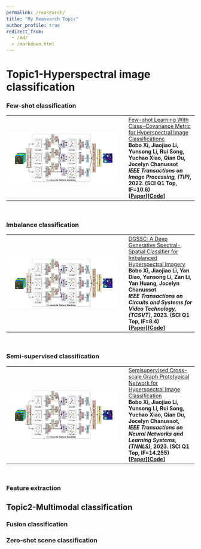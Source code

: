 ```yaml
---
permalink: /reasearch/
title: "My Reasearch Topic"
author_profile: true
redirect_from: 
  - /md/
  - /markdown.html
---
```


<h1>Topic1-Hyperspectral image classification</h1>

<h3>Few-shot classification</h3>

<table width="100%" class="imgtable">
    <tr>
        <td width="306"> <img src="../images/pic/paper1.png" width="290px"></td>
        <td>
            <a href="https://ieeexplore.ieee.org/document/9841445">Few-shot Learning With Class-Covariance Metric for Hyperspectral Image Classificationc</a>
            <br> <b>Bobo Xi<b>, Jiaojiao Li, Yunsong Li, Rui Song, Yuchao Xiao, Qian Du, Jocelyn Chanussot
            <br><i> IEEE Transactions on Image Processing, (<b>TIP</b>)</i>, 2022. (<b>SCI Q1 Top, IF=10.6</b>)
            <br>[<a href="https://ieeexplore.ieee.org/document/9841445">Paper</a>][<a href="https://github.com/B-Xi/TIP_2022_CMFSL">Code</a>]
        </td>
    </tr>
</table>
<br />

<h3>Imbalance classification</h3>

<table width="100%" class="imgtable">
    <tr>
        <td width="306"> <img src="../images/pic/paper1.png" width="290px"></td>
        <td>
            <a href="https://ieeexplore.ieee.org/document/9924229">DGSSC: A Deep Generative Spectral-Spatial Classifier for Imbalanced Hyperspectral Imagery</a>
            <br>  <b>Bobo Xi<b>, Jiaojiao Li, Yan Diao, Yunsong Li, Zan Li, Yan Huang, Jocelyn Chanussot
            <br><i> IEEE Transactions on Circuits and Systems for Video Technology, (<b>TCSVT</b>)</i>, 2023. (<b>SCI Q1 Top, IF=8.4</b>)
            <br>[<a href="https://ieeexplore.ieee.org/document/9924229">Paper</a>][<a href="https://github.com/B-Xi/TCSVT_2022_DGSSC">Code</a>]
        </td>
    </tr>
</table>
<br />

<h3>Semi-supervised classification</h3>

<table width="100%" class="imgtable">
    <tr>
        <td width="306"> <img src="../images/pic/paper1.png" width="290px"></td>
        <td>
            <a href="https://ieeexplore.ieee.org/document/9740412">Semisupervised Cross-scale Graph Prototypical Network for Hyperspectral Image Classification</a>
            <br> <b>Bobo Xi<b>, Jiaojiao Li, Yunsong Li, Rui Song, Yuchao Xiao, Qian Du, Jocelyn Chanussot,
            <br><i> IEEE Transactions on Neural Networks and Learning Systems, (<b>TNNLS</b>)</i>, 2023. (<b>SCI Q1 Top, IF=14.255</b>)
            <br>[<a href="https://ieeexplore.ieee.org/document/9740412">Paper</a>][<a href="https://github.com/B-Xi/TNNLS_2022_X-GPN">Code</a>]
        </td>
    </tr>
</table>
<br />

### Feature extraction

## Topic2-Multimodal classification


### Fusion classification

### Zero-shot scene classification